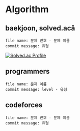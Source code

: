 # Algorithm

## baekjoon, solved.acå

    file name: 문제 번호 - 문제 이름
    commit message: 유형

[![Solved.ac Profile](http://mazassumnida.wtf/api/v2/generate_badge?boj=woook)](https://solved.ac/woook/)

## programmers

    file name: 문제 이름
    commit message: level - 유형
    
## codeforces

    file name: 문제 번호 - 문제 이름
    commit message: 유형